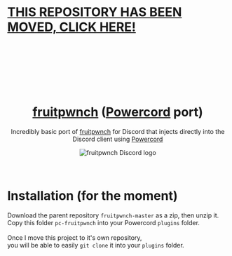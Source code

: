 # [THIS REPOSITORY HAS BEEN MOVED, CLICK HERE!](https://github.com/smolyoshino/pc-fruitpwnch)

<br/><br/><br/><br/><br/><br/>

<div align="center">
  <h1><a href="https://github.com/smolyoshino/fruitpwnch-master">fruitpwnch</a> (<a href="https://powercord.dev">Powercord</a> port)</h1>
  <p>Incredibly basic port of <a href="https://github.com/smolyoshino/fruitpwnch-master">fruitpwnch</a> for Discord that injects directly into the Discord client using <a href="https://powercord.dev">Powercord</a></p>
  <img src="https://github.com/smolyoshino/fruitpwnch-master/blob/master/pc-fruitpwnch/logo-cord.png?raw=true" alt="fruitpwnch Discord logo" />
</div>
<br><br>

# Installation (for the moment)
Download the parent repository `fruitpwnch-master` as a zip, then unzip it.<br/>
Copy this folder `pc-fruitpwnch` into your Powercord `plugins` folder.<br><br>
Once I move this project to it's own repository,<br>you will be able to easily `git clone` it into your `plugins` folder.
